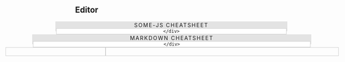 ## Editor

<style>
    .cm-s-neo .CodeMirror-gutters {
        border-right: 0.1rem solid #ccc;
        padding-right: 0.2rem;
        margin-right: 0.3rem;
    }
    .CodeMirror.cm-s-neo {
        border: 0.1rem solid #ccc;
    }
    .cm-s-neo .CodeMirror-linenumber {
        color: #ccc;
    }
    #out {
        border: 0.1rem solid #ccc;
        position: absolute;
        top: 0;
        left: 0;
        width: 100%;
        height: 100%;
    }
    #edit {
        border: 0.1rem solid #ccc;
    }
    #ohhai, #ohhai2 {
        margin: 0 -10.5%;
        text-align: center;
        border: 1px solid rgba(0,0,0,0.1);
        border-width: 1px 2px;
        position: relative;
        left: 1px;
        cursor: pointer;
        user-select: none;
        height: 24px;
        overflow-y: visible;
        z-index: 10;
    }
    #ohhai2 { z-index: 20; }
    #ohbai, #ohbai2 {
        background-color: rgba(0,0,0,0.1);
        text-transform: uppercase;
        letter-spacing: 2px;
    }
    #cheat-sheet, #cheat-sheet2 {
        background-color: #fff;
        border: 1px solid #ccc;
    }
    #cheat-sheet .highlight, #cheat-sheet2 .highlight {
        font-weight: bold;
        background-color: rgba(0,0,0,0.2);
    }
    #cheat-sheet td, #cheat-sheet2 td {
        padding: 10px;
    }
    #cheat-sheet pre, #cheat-sheet2 pre {
        margin: 0;
        white-space: pre-wrap;
    }
    #cheat-sheet p, #cheat-sheet2 p {
        margin: 0;
    }
    #cheat-sheet pre code, #cheat-sheet2 pre code {
        margin-bottom: -15px;
        padding: 0;
    }
</style>

<div id="ohhai2" onclick="expandSheet2();">
    <div id="ohbai2">some-js Cheatsheet</div>
    <div id="cheat-sheet2">
        
    </div>
</div>
<div id="ohhai" onclick="expandSheet();">
    <div id="ohbai">Markdown Cheatsheet</div>
    <div id="cheat-sheet">
        
    </div>
</div>
<div id="hello" style="height:90%;resize:vertical;position:relative;margin-left:-10%;margin-right:-10%;">
    <div id="edit" style="height:100%;width:30%"></div>
    <div id="out" style="position:absolute;left:30%;width:70%;overflow:auto;">
        <div id="outp" class="container"></div>
    </div>
</div>

<script>
    loadSources([
        [0,'https://cdn.jsdelivr.net/codemirror/4.5.0/codemirror.min.js'],
        [1,'https://cdn.jsdelivr.net/codemirror/4.5.0/codemirror.css']
    ]);

    var isOpen = false;
    var isOpen2 = false;
    
    function expandSheet2() {
        if (!isOpen2) $('#cheat-sheet2').html('<table style="width:100%"><tbody><tr><td><pre><code>This is far<span class="highlight">{hspace(50px)}</span>from this.</code></pre></td><td><p>Units can be `px`, `cm`, `mm` or any CSS unit. Can be negative.</p></td></tr><tr><td><pre><code>This is way above\n\n<span class="highlight">{vspace(50px)}</span>\n\nthis.</code></pre></td><td><p>Similar to above, will break the paragraph. Can be negative.</p></td></tr><tr><td><pre><code><span class="highlight">{color(green)This will be green}</span></code></pre></td><td><p>Colour names, hex-codes, rgb(a) values accepted</p></td></tr><tr><td><pre><code>This whole paragraph will \r\nhave a <span class="highlight">{modify(background-color,blue)}</span> blue background.</code></pre></td><td><p>Modify the parent of the text. First argument is CSS property, second is its value.</p></td></tr><tr><td><pre><code><span class="highlight">{menu()Home,About Us,Contact Us}</span></code></pre></td><td><p>Creates a menu, that shows/hides the header with the same name (and its subcontent). Header sizing will determine its subcontent.</p></td></tr><tr><td><pre><code><span class="highlight">{header(3)This is a h3 element}</span></code></pre></td><td><p>Essentially the same as Markdown `### This is...` except it doesn\'t affect menus, which is sometimes helpful. Number is header size(&lt;h#&gt;).</p></td></tr><tr><td><pre><code><span class="highlight">{tagline()Don\'t call us, we\'ll call you.}</span></code></pre></td><td><p>Creates a \'tagline\' with adaptive font sizing.</p></td></tr><tr><td><pre><code><span class="highlight">{icon(smile-o)}</span></code></pre></td><td><p>Adds font-awesome icon. This example adds the `fa-smile-o` icon.</p></td></tr><tr><td><pre><code><span class="highlight">{font(Arial)A different font!}</span></code></pre></td><td><p>Changes font. Font needs to be imported (or a standard web font).</p></td></tr></tbody></table>');
        else $('#cheat-sheet2').html("");
        
        if (!isOpen2) $('#ohbai2').html("Hide");
        else $('#ohbai2').html("some-js Cheatsheet");
        
        isOpen2 = !isOpen2;
        isOpen = true;
        expandSheet();
    }
    
    function expandSheet() {
        if (!isOpen) $('#cheat-sheet').html('<table style="width:100%"><tbody><tr><td><pre><code><span class="highlight">//</span>This is italicized<span class="highlight">//</span>, <wbr><span class="highlight">*</span>this is bold<span class="highlight">*</span> <wbr>and <span class="highlight">_</span>this is underlined<span class="highlight">_</span>.</code></pre></td><td><p>They can be used together on the same word or phrase. <strong style="color:blue;">Different to Markdown.</strong></p></td></tr><tr><td><pre><code><span class="highlight">{\--</span> This is a comment <span class="highlight">--}</span></code></pre></td><td><p>Removed from output.</p></td></tr><tr><td><pre><code><span class="highlight">#</span> This is a first level header</code></pre></td><td><p>Use one or more hash marks for headers: <code>#&nbsp;H1</code>, <code>##&nbsp;H2</code> ... <code>######&nbsp;H6</code></p></td></tr><tr><td><pre><code>This is a link to <wbr><span class="highlight">[Google](http://www.google.com)</span></code></pre></td><td><p>Visible text in the square brackets, link in the parentheses.</p></td></tr><tr><td><pre><code>First line.<span class="highlight">  \n</span>Second line.</code></pre></td><td><p>End a line with two spaces for a linebreak.</p></td></tr><tr><td><pre><code>First paragraph.<span class="highlight">\n\n</span>Second paragraph.</code></pre></td><td><p>Start a new paragraph by having an empty line between them.</p></td></tr><tr><td><pre><code><span class="highlight">- </span>Unordered list item\n<span class="highlight">- </span>Unordered list item</code></pre></td><td><p>Unordered (bulleted) lists use asterisks, pluses, or hyphens (<code>*</code>, <code>+</code>, or<code>-</code>) as list markers.</p></td></tr><tr><td><pre><code><span class="highlight">1. </span>Ordered list item<span class="highlight">\n2. </span>Ordered list item</code></pre></td><td><p>Ordered (numbered) lists use regular numbers, followed by periods, as list markers.</p></td></tr><tr><td><pre><code><span class="highlight">```\n</span>print("This is a code block");\n<span class="highlight">```</span></code></pre></td><td><p>Three backticks above and below for a preformatted block.</p></td></tr><tr><td><pre><code>Let\'s talk about <span class="highlight">`</span>&lt;html&gt;<span class="highlight">`</span>!</code></pre></td><td><p>Use backticks for inline code.</p></td></tr><tr><td><pre><code><span class="highlight">![](http://www.w3schools.com/html/pic_mountain.jpg)</span></code></pre></td><td><p>Images are exactly like links, with an exclamation mark in front of them.</p></td></tr></tbody></table>');
        else $('#cheat-sheet').html("");
        
        if (!isOpen) $('#ohbai').html("Hide");
        else $('#ohbai').html("Markdown Cheatsheet");
        
        isOpen = !isOpen;
    }

    window.defer(function(){
        var cm = CodeMirror(document.getElementById('edit'), {
          lineWrapping: true,
          lineNumbers: true
        });
        
        var x = window.changePage;
        window.changePage = function(a) {
            x(a);
            if (a === "Editor") {
                cm.refresh();
            }
        };
        
        cm.setValue("These examples are from the cheatsheets you can look at above whilst using the editor.\r\n\r\n{menu()markdown examples,some-js examples}\r\n\r\n# markdown examples\r\n\r\n---\r\n\r\n\/\/This is italicized\/\/, *this is bold* and _this is underlined_.\r\n\r\n---\r\n\r\n\{-- This is a comment --} This isn\'t a comment.\r\n\r\n---\r\n\r\n#### This is a fourth level header\r\n\r\n---\r\n\r\nThis is a link to [Google](http:\/\/www.google.com)\r\n\r\n---\r\n\r\nFirst line.  \r\nSecond line.\r\n\r\n---\r\n\r\nFirst paragraph.\r\n\r\nSecond paragraph.\r\n\r\n---\r\n\r\n- Unordered list item\r\n- Unordered list item\r\n\r\n---\r\n\r\n1. Ordered list item\r\n2. Ordered list item\r\n\r\n---\r\n\r\n```\r\nprint(\"This is a code block\");\r\n```\r\n\r\n---\r\n\r\nLet\'s talk about `<html>`!\r\n\r\n---\r\n\r\n![](http:\/\/www.w3schools.com\/html\/pic_mountain.jpg)\r\n\r\n# some-js examples\r\n\r\nThis is far{hspace(50px)}from this.\r\n\r\n---\r\n\r\nThis is way above\r\n\r\n{vspace(50px)}\r\n\r\nthis.\r\n\r\n---\r\n\r\n{color(green)This will be green}\r\n\r\n---\r\n\r\nThis whole paragraph will have a {modify(background-color,blue)} blue background.\r\n\r\n---\r\n\r\n{menu()Home,About Us,Contact Us}\r\n\r\n---\r\n\r\n{header(3)This is a h3 element}\r\n\r\n---\r\n\r\n{tagline()Don\'t call us, we\'ll call you.}\r\n\r\n---\r\n\r\n{icon(smile-o)}\r\n\r\n---\r\n\r\n{font(Arial)A different font!}\r\n\r\n<style>#outp :not(hr) + nav {background-color: transparent; border: 1px dashed black}</style>");
        $("#edit").trigger("click");
        updateView();
        
        document.getElementById('edit').children[0].style.height = "100%";
        document.getElementById('hello').style.height = window.innerHeight + "px";
        
        function updateView() {
            document.getElementById("outp").innerHTML = generate(cm.getValue());
            contextualise();
        }
        
        cm.on("change", updateView);
        
    }, "typeof CodeMirror !== 'undefined'");
</script>